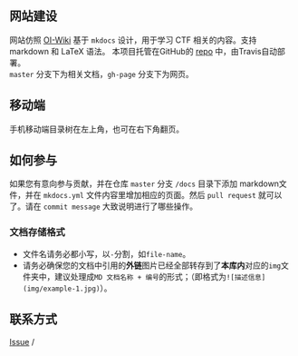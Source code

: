 ## 网站建设

网站仿照 [OI-Wiki](https://oi-wiki.org/) 基于 `mkdocs` 设计，用于学习 CTF 相关的内容。支持 markdown 和 LaTeX 语法。
本项目托管在GitHub的 [repo](https://github.com/CUCCS/ctf-wiki) 中，由Travis自动部署。  
 `master` 分支下为相关文档，`gh-page` 分支下为网页。

## 移动端

手机移动端目录树在左上角，也可在右下角翻页。

## 如何参与

如果您有意向参与贡献，并在仓库 `master` 分支 `/docs` 目录下添加 markdown文件，并在 `mkdocs.yml` 文件内容里增加相应的页面。然后 `pull request` 就可以了。请在 `commit message` 大致说明进行了哪些操作。

### 文档存储格式

- 文件名请务必都小写，以`-`分割，如`file-name`。
- 请务必确保您的文档中引用的**外链**图片已经全部转存到了**本库内**对应的`img`文件夹中，建议处理成`MD 文档名称 + 编号`的形式；（即格式为`![描述信息](img/example-1.jpg)`）。

## 联系方式

[Issue](https://github.com/CUCCS/ctf-wiki/issues) /